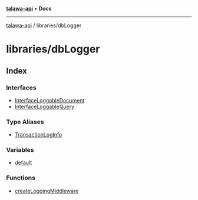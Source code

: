 [**talawa-api**](../../README.md) • **Docs**

***

[talawa-api](../../modules.md) / libraries/dbLogger

# libraries/dbLogger

## Index

### Interfaces

- [InterfaceLoggableDocument](interfaces/InterfaceLoggableDocument.md)
- [InterfaceLoggableQuery](interfaces/InterfaceLoggableQuery.md)

### Type Aliases

- [TransactionLogInfo](type-aliases/TransactionLogInfo.md)

### Variables

- [default](variables/default.md)

### Functions

- [createLoggingMiddleware](functions/createLoggingMiddleware.md)
